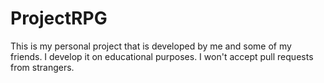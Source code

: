# ProjectRPG
This is my personal project that is developed by me and some of my friends. I develop it on educational purposes. I won't accept pull requests from strangers.
